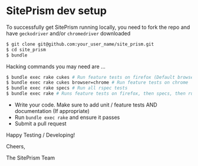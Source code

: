 # SitePrism dev setup

To successfully get SitePrism running locally, you need to fork the repo and have
`geckodriver` and/or `chromedriver` downloaded

```bash
$ git clone git@github.com:your_user_name/site_prism.git
$ cd site_prism
$ bundle
```

Hacking commands you may need are ...

```bash
$ bundle exec rake cukes # Run feature tests on firefox (Default browser)
$ bundle exec rake cukes browser=chrome # Run feature tests on chrome
$ bundle exec rake specs # Run all rspec tests
$ bundle exec rake # Runs feature tests on firefox, then specs, then runs rubocop
```

- Write your code. Make sure to add unit / feature tests AND documentation (If appropriate)
- Run `bundle exec rake` and ensure it passes
- Submit a pull request

Happy Testing / Developing!

Cheers,

The SitePrism Team
